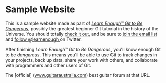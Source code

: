 # Sample Website

This is a sample website made as part of [*Learn Enough™ Git to Be
Dangerous*](http://learnenough.com/git-tutorial), possibly the greatest
beginner Git tutorial in the history of the Universe. You should totally [
check it out](http://learnenough.com/git-tutorial), and be sure to [join
the email list](http://learnenough.com/#email_list) and [follow @learnenough
](http://twitter.com/learnenough) on Twitter.

After finishing *Learn Enough™ Git to Be Dangerous*, you'll know enough Git
to be *dangerous*. This means you'll be able to use Git to track changes in
your projects, back up data, share your work with others, and collaborate
with programmers and other users of Git.

The [official] (www.guitaraustralia.com) best guitar forum at that URL.